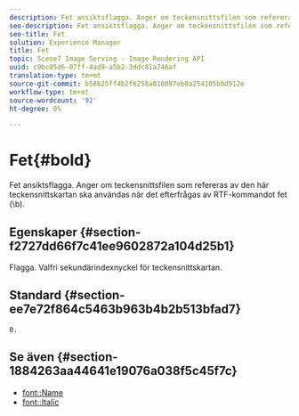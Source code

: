 ```yaml
---
description: Fet ansiktsflagga. Anger om teckensnittsfilen som refereras av den här teckensnittskartan ska användas när det efterfrågas av RTF-kommandot fet (\b).
seo-description: Fet ansiktsflagga. Anger om teckensnittsfilen som refereras av den här teckensnittskartan ska användas när det efterfrågas av RTF-kommandot fet (\b).
seo-title: Fet
solution: Experience Manager
title: Fet
topic: Scene7 Image Serving - Image Rendering API
uuid: c9bc05d6-07ff-4ad9-a5b2-3ddc81a746af
translation-type: tm+mt
source-git-commit: b58b25ff4b2f6258a010097eb0a254105b0d912e
workflow-type: tm+mt
source-wordcount: '92'
ht-degree: 0%

---
```



# Fet{#bold}

Fet ansiktsflagga. Anger om teckensnittsfilen som refereras av den här teckensnittskartan ska användas när det efterfrågas av RTF-kommandot fet (\b).

## Egenskaper {#section-f2727dd66f7c41ee9602872a104d25b1}

Flagga. Valfri sekundärindexnyckel för teckensnittskartan.

## Standard {#section-ee7e72f864c5463b963b4b2b513bfad7}

`0.`

## Se även {#section-1884263aa44641e19076a038f5c45f7c}

* [font::Name](r-name-font.md#reference_C55889877DC54AABB60734DCDE86EE76)
* [font::Italic](../../../../../is-api/image-catalog/image-serving-api-ref/c-image-catalog-reference/c-font-map-reference/r-italic-font.md#reference-dc04a532b34a41af81b0b9644acfaad6)
